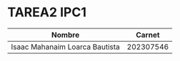 # TAREA2 IPC1

| Nombre | Carnet |
| --------- | ------- |
| Isaac Mahanaim Loarca Bautista | 202307546 |
